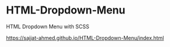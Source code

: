 # HTML-Dropdown-Menu
HTML Dropdown Menu with SCSS

https://sajjat-ahmed.github.io/HTML-Dropdown-Menu/index.html
